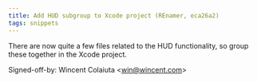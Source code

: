 ```yaml
---
title: Add HUD subgroup to Xcode project (REnamer, eca26a2)
tags: snippets
---
```


There are now quite a few files related to the HUD functionality, so group these together in the Xcode project.

Signed-off-by: Wincent Colaiuta &lt;win@wincent.com&gt;
